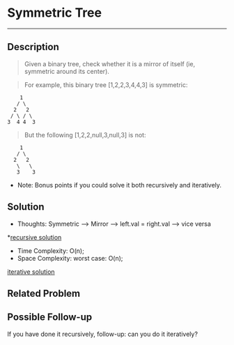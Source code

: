 # Symmetric Tree
---
## Description

> Given a binary tree, check whether it is a mirror of itself (ie, symmetric around its center).

> For example, this binary tree [1,2,2,3,4,4,3] is symmetric:
```
    1
   / \
  2   2
 / \ / \
3  4 4  3
```
> But the following [1,2,2,null,3,null,3] is not:
```
    1
   / \
  2   2
   \   \
   3    3
   ```
* Note: Bonus points if you could solve it both recursively and iteratively.

## Solution
* Thoughts: Symmetric --> Mirror --> left.val = right.val --> vice versa

*[recursive solution]()
  - Time Complexity: O(n);
  - Space Complexity: worst case: O(n);

[iterative solution]()

## Related Problem


## Possible Follow-up
If you have done it recursively, follow-up: can you do it iteratively?
